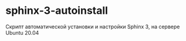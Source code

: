# sphinx-3-autoinstall
Скрипт автоматической установки и настройки Sphinx 3, на сервере Ubuntu 20.04
